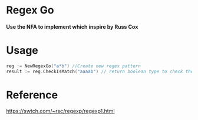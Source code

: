 # Regex Go
#### Use the NFA to implement which inspire by Russ Cox

# Usage
```go
reg := NewRegexGo("a*b") //Create new regex pattern 
result := reg.CheckIsMatch("aaaab") // return boolean type to check the string is match the pattern or not
```



# Reference
https://swtch.com/~rsc/regexp/regexp1.html